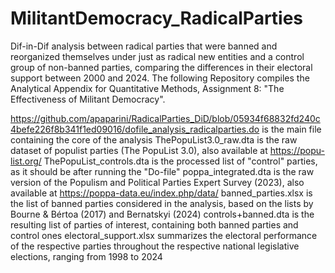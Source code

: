 # MilitantDemocracy_RadicalParties
Dif-in-Dif analysis between radical parties that were banned and reorganized themselves under just as radical new entities and a control group of non-banned parties, comparing the differences in their electoral support between 2000 and 2024.
The following Repository compiles the Analytical Appendix for Quantitative Methods, Assignment 8:  "The Effectiveness of Militant Democracy".
  
  https://github.com/apaparini/RadicalParties_DiD/blob/05934f68832fd240c4befe226f8b341f1ed09016/dofile_analysis_radicalparties.do is the main file containing the core of the analysis
  ThePopuList3.0_raw.dta is the raw dataset of populist parties (The PopuList 3.0), also available at https://popu-list.org/
  ThePopuList_controls.dta is the processed list of "control" parties, as it should be after running the "Do-file"
  poppa_integrated.dta is the raw version of the Populism and Political Parties Expert Survey (2023), also available at https://poppa-data.eu/index.php/data/
  banned_parties.xlsx is the list of banned parties considered in the analysis, based on the lists by Bourne & Bértoa (2017) and Bernatskyi (2024)
  controls+banned.dta is the resulting list of parties of interest, containing both banned parties and control ones
  electoral_support.xlsx summarizes the electoral performance of the respective parties throughout the respective national legislative elections, ranging from 1998 to 2024
